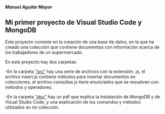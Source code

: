 <h5>Manuel Aguilar Mayor</h5>

<h2>Mi primer proyecto de Visual Studio Code y MongoDB</h2>

Este proyecto consiste en la creación de una base de datos, en la que he creado una colección que contiene documentos con información acerca de los trabajadores de un supermercado.

En este proyecto hay dos carpetas:

-En la carpeta ["src"](https://github.com/AguilarMayorManuel/VSCmongoDB_01/tree/main/src) hay una serie de archivos con la extensión .js, el archivo insert.js contiene métodos para insertar documentos en colecciones, el archivo consultas.js tiene enunciados que se resuelven con métodos y operadores.

-En la carpeta ["doc"](https://github.com/AguilarMayorManuel/VSCmongoDB_01/tree/main/doc) hay un pdf que explica la instalación de MongoDB y de Visual Studio Code, y una explicación de los comandos y métodos utilizados en mi colección. 

